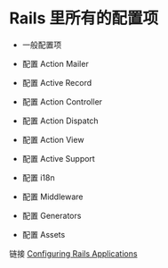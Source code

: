 # Rails 里所有的配置项

- 一般配置项

- 配置 Action Mailer

- 配置 Active Record

- 配置 Action Controller

- 配置 Action Dispatch

- 配置 Action View

- 配置 Active Support

- 配置 i18n

- 配置 Middleware

- 配置 Generators
- 配置 Assets

链接 [Configuring Rails Applications](http://edgeguides.rubyonrails.org/configuring.html)

